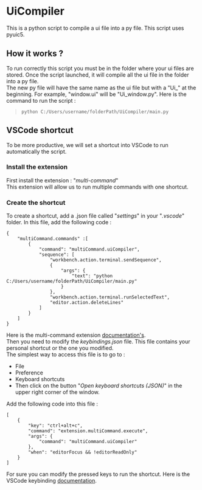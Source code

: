 # UiCompiler
This is a python script to compile a ui file into a py file. This script uses pyuic5.

## How it works ?
To run correctly this script you must be in the folder where your ui files are stored.
Once the script launched, it will compile all the ui file in the folder into a py file.  
The new py file will have the same name as the ui file but with a "Ui_" at the beginning. For example, "window.ui" will be "Ui_window.py".
Here is the command to run the script :
>`python C:/Users/username/folderPath/UiCompiler/main.py`

## VSCode shortcut
To be more productive, we will set a shortcut into VSCode to run automatically the script.

### Install the extension
First install the extension : "*multi-command*"  
This extension will allow us to run multiple commands with one shortcut.

### Create the shortcut
To create a shortcut, add a .json file called "*settings*" in your "*.vscode*" folder.
In this file, add the following code :
```
{
    "multiCommand.commands" :[
        {
            "command": "multiCommand.uiCompiler",
            "sequence": [
                "workbench.action.terminal.sendSequence",
                {
                    "args": {
                        "text": "python C:/Users/username/folderPath/UiCompiler/main.py"
                    }
                },
                "workbench.action.terminal.runSelectedText",
                "editor.action.deleteLines"
            ]
        }
    ]
}
```
Here is the multi-command extension [documentation's](https://marketplace.visualstudio.com/items?itemName=ryuta46.multi-command).  
Then you need to modify the *keybindings.json* file. This file contains your personal shortcut or the one you modified.  
The simplest way to access this file is to go to :
* File
* Preference
* Keyboard shortcuts
* Then click on the button "*Open keyboard shortcuts (JSON)*" in the upper right corner of the window.

Add the following code into this file :
```
[
    {
        "key": "ctrl+alt+c",
        "command": "extension.multiCommand.execute",
        "args": {
            "command": "multiCommand.uiCompiler"
        },
        "when": "editorFocus && !editorReadOnly"
    }
]
```
For sure you can modify the pressed keys to run the shortcut. Here is the VSCode keybinding [documentation](https://code.visualstudio.com/docs/getstarted/keybindings).
